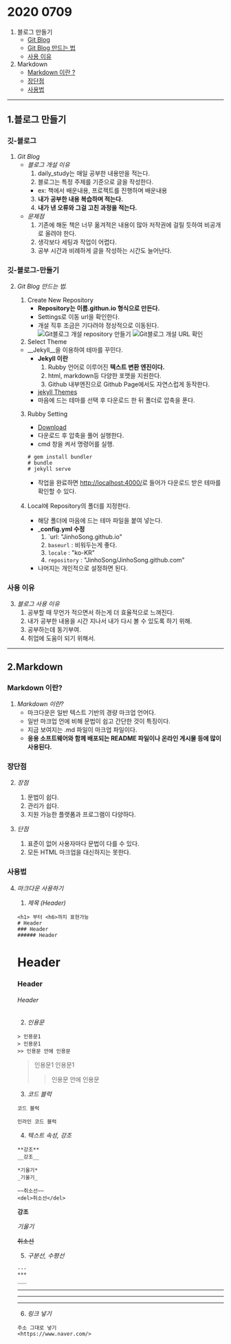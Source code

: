 # 2020 0709

1. 블로그 만들기
	* [Git Blog](#깃-블로그)
	* [Git Blog 만드는 법](#깃-블로그-만들기)
	* [사용 이유](#사용이유)
2. Markdown
	* [Markdown 이란 ?](#Markdown이란?)
	* [장단점](#장단점)
	* [사용법](#사용법)

---

1.블로그 만들기
--------
### 깃-블로그
1. _Git Blog_
	* _블로그 개설 이유_
		1. daily_study는 매일 공부한 내용만을 적는다.
		2. 블로그는 특정 주제를 기준으로 글을 작성한다.
		 +  ex: 책에서 배운내용, 프로젝트를 진행하며 배운내용 
		3. __내가 공부한 내용 복습하며 적는다.__
		4. __내가 낸 오류와 그걸 고친 과정을 적는다.__
	* _문제점_
		1. 기존에 해둔 책은 너무 옮겨적은 내용이 많아 저작권에 걸릴 듯하여 비공개로 올려야 한다.
		2. 생각보다 세팅과 작업이 어렵다.
		3. 공부 시간과 비례하게 글을 작성하는 시간도 늘어난다.
      
### 깃-블로그-만들기
2. _Git Blog 만드는 법._
	1. Create New Repository
		* __Repository는 이름.githun.io 형식으로 만든다.__
		* Settings로 이동 url을 확인한다.
		* 개설 직후 조금은 기다려야 정상적으로 이동된다. 
		![Git블로그 개설 repository 만들기](https://user-images.githubusercontent.com/52272332/87450719-d6f46d80-c639-11ea-9ba2-e3cd96267c93.JPG)
		![Git블로그 개설 URL 확인](https://user-images.githubusercontent.com/52272332/87450725-d8259a80-c639-11ea-87ae-f208bd4b38f0.JPG)
	2. Select Theme
	* __Jekyll__을 이용하여 테마를 꾸민다. 
		* __Jekyll 이란__
			1. Rubby 언어로 이루어진 __텍스트 변환 엔진이다.__
			2. html, markdown등 다양한 포맷을 지원한다.
			3. Github 내부엔진으로 Github Page에서도 자연스럽게 동작한다.
		* [jekyll Themes](http://jekyllthemes.org/)
		* 마음에 드는 테마를 선택 후 다운로드 한 뒤 폴더로 압축을 푼다. 
		
	3. Rubby Setting
		* [Download]( https://rubyinstaller.org/downloads/)
		* 다운로드 후 압축을 풀어 실행한다.
		* cmd 창을 켜서 명령어를 실행.
		```
		# gem install bundler
		# bundle 
		# jekyll serve
		```
		* 작업을 완료하면 [http://localhost:4000/](http://localhost:4000/)로 들어가 다운로드 받은 테마를 확인할 수 있다.
		
	3. Local에 Repository의 폴더를 지정한다.
		* 해당 폴더에 마음에 드는 테마 파일을 붙여 넣는다.
		* ___config.yml 수정__
			1. `url: "JinhoSong.github.io"
			2. `baseurl` : 비워두는게 좋다. 
			3. `locale` : "ko-KR"
			4. `repository` : "JinhoSong/JinhoSong.github.com"
		* 나머지는 개인적으로 설정하면 된다.
### 사용 이유
3. _블로그 사용 이유_
	1. 공부할 때 무언가 적으면서 하는게 더 효율적으로 느껴진다.
	2. 내가 공부한 내용을 시간 지나서 내가 다시 볼 수 있도록 하기 위해.
	3. 공부하는데 동기부여.
	4. 취업에 도움이 되기 위해서.

---

2.Markdown
----------

### Markdown 이란?
1. _Markdown 이란?_
	* 마크다운은 일반 텍스트 기반의 경량 마크업 언어다.
	* 일반 마크업 언에 비해 문법이 쉽고 간단한 것이 특징이다.
	* 지금 보여지는 .md 파일이 마크업 파일이다.
	* __응용 소프트웨어와 함께 배포되는 README 파일이나 온라인 게시물 등에 많이 사용된다.__
	
### 장단점
2. _장점_
	1. 문법이 쉽다.
	2. 관리가 쉽다.
	3. 지원 가능한 플랫폼과 프로그램이 다양하다.

3. _단점_
	1. 표준이 없어 사용자마다 문법이 다를 수 있다.
	2. 모든 HTML 마크업을 대신하지는 못한다.

### 사용법
4. _마크다운 사용하기_
	1. _제목 (Header)_
	```
	<h1> 부터 <h6>까지 표현가능
	# Header
	### Header
	###### Header
	```
	# Header
	### Header
	###### Header
	
	2. _인용문_
	```
	> 인용문1
	> 인용문1
	>> 인용문 안에 인용문
	```
	> 인용문1
	> 인용문1
	>> 인용문 안에 인용문
	
	3. _코드  블럭_
	```
	코드 블럭
	```

	`인라인 코드 블럭`
	
	4. _텍스트 속성, 강조_
	```
	**강조**
	__강조__
	
	*기울기*
	_기울기_
	
	~~취소선~~
	<del>취소선</del>
	```
	__강조__
	
	_기울기_
	
	~~취소선~~
	
	5. _구분선, 수평선_
	```
	---
	***
	___
	```
	---
	***
	___
	
	6. _링크 넣기_ 
	```
	주소 그대로 넣기
	<https://www.naver.com/>
	
	
	
	```
	
